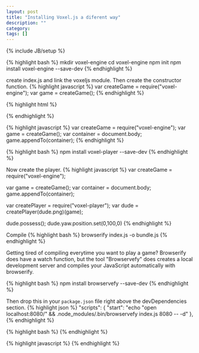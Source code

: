 ```yaml
---
layout: post
title: "Installing Voxel.js a diferent way"
description: ""
category: 
tags: []
---
```

{% include JB/setup %}

{% highlight bash %}
mkdir voxel-engine
cd voxel-engine
npm init
npm install voxel-engine --save-dev
{% endhighlight %}

create index.js and link the voxeljs module. Then create the constructor function.
{% highlight javascript %}
var createGame = require("voxel-engine");
var game = createGame();
{% endhighlight %}

{% highlight html %}
<!doctype html>
<html>
  <body>
    <script src="bundle.js"></script>
  </body>
</html>
{% endhighlight %}

{% highlight javascript %}
var createGame = require("voxel-engine");
var game = createGame();
var container = document.body;
game.appendTo(container);
{% endhighlight %}

{% highlight bash %}
npm install voxel-player --save-dev
{% endhighlight %}

Now create the player.
{% highlight javascript %}
var createGame = require("voxel-engine");

var game = createGame();
var container = document.body;
game.appendTo(container);

var createPlayer = require("voxel-player");
var dude = createPlayer(dude.png)(game);

dude.possess();
dude.yaw.position.set(0,100,0)
{% endhighlight %}

Compile
{% highlight bash %}
browserify index.js -o bundle.js
{% endhighlight %}

Getting tired of compiling everytime you want to play a game? Browserify does have a watch function, but the tool "Browservefy" does creates a local development server and compiles your JavaScript automatically with browserify.

{% highlight bash %}
npm install browservefy --save-dev
{% endhighlight %}

Then drop this in your `package.json` file right above the devDependencies section.
{% highlight json %}
"scripts": {
	"start": "echo \"open localhost:8080/\" && .node_modules/.bin/browservefy index.js 8080 -- -d"
},
{% endhighlight %}


{% highlight bash %}
{% endhighlight %}

{% highlight javascript %}
{% endhighlight %}
